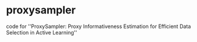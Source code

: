 # proxysampler

code for ''ProxySampler: Proxy Informativeness Estimation for Efficient Data Selection in Active Learning''